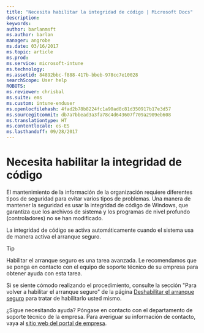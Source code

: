 ```yaml
---
title: "Necesita habilitar la integridad de código | Microsoft Docs"
description: 
keywords: 
author: barlanmsft
ms.author: barlan
manager: angrobe
ms.date: 03/16/2017
ms.topic: article
ms.prod: 
ms.service: microsoft-intune
ms.technology: 
ms.assetid: 84892bbc-f888-417b-bbeb-978cc7e10028
searchScope: User help
ROBOTS: 
ms.reviewer: chrisbal
ms.suite: ems
ms.custom: intune-enduser
ms.openlocfilehash: 4fad2b78b8224fc1a90ad8c81d350917b17e3d57
ms.sourcegitcommit: db7a7bbead3a3fa78c4d643607f709a2909eb608
ms.translationtype: HT
ms.contentlocale: es-ES
ms.lasthandoff: 09/28/2017
---
```

# <a name="you-need-to-enable-code-integrity"></a>Necesita habilitar la integridad de código

El mantenimiento de la información de la organización requiere diferentes tipos de seguridad para evitar varios tipos de problemas. Una manera de mantener la seguridad es usar la integridad de código de Windows, que garantiza que los archivos de sistema y los programas de nivel profundo (controladores) no se han modificado.

La integridad de código se activa automáticamente cuando el sistema usa de manera activa el arranque seguro.

> [!Tip]
> Habilitar el arranque seguro es una tarea avanzada. Le recomendamos que se ponga en contacto con el equipo de soporte técnico de su empresa para obtener ayuda con esta tarea.

Si se siente cómodo realizando el procedimiento, consulte la sección "Para volver a habilitar el arranque seguro" de la página [Deshabilitar el arranque seguro](https://msdn.microsoft.com/library/windows/hardware/dn898540(v=vs.85).aspx) para tratar de habilitarlo usted mismo.

¿Sigue necesitando ayuda? Póngase en contacto con el departamento de soporte técnico de la empresa. Para averiguar su información de contacto, vaya al [sitio web del portal de empresa](https://portal.manage.microsoft.com).
